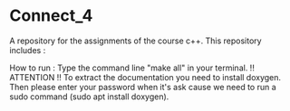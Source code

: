 # Connect_4

A repository for the assignments of the course c++.
This repository includes :



How to run :
Type the command line "make all" in your terminal.
!! ATTENTION !!
To extract the documentation you need to install doxygen.
Then please enter your password when it's ask cause we need to run a sudo command (sudo apt install doxygen).

